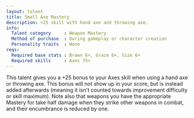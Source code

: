 ```yaml
---
layout: talent
title: Small Axe Mastery
description: +25 skill with hand axe and throwing axe.
info:
  Talent category     : Weapon Mastery
  Method of purchase  : During gameplay or character creation
  Personality traits  : None
reqs:
  Required base stats : Brawn 6+, Grace 6+, Size 6+
  Required skills     : Axes 75+
---
```


This talent gives you a +25 bonus to your Axes skill when using a hand axe or throwing axe. This bonus will not show up in your score, but is instead added afterwards (meaning it isn't counted towards improvement difficulty or skill maximum). Note also that weapons you have the appropriate Mastery for take half damage when they strike other weapons in combat, and their encumbrance is reduced by one.